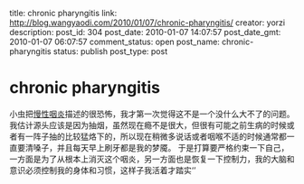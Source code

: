 title: chronic pharyngitis
link: http://blog.wangyaodi.com/2010/01/07/chronic-pharyngitis/
creator: yorzi
description: 
post_id: 304
post_date: 2010-01-07 14:07:57
post_date_gmt: 2010-01-07 06:07:57
comment_status: open
post_name: chronic-pharyngitis
status: publish
post_type: post

# chronic pharyngitis

小虫把[慢性咽炎](http://baike.baidu.com/view/32191.htm?fr=ala0_1_1)描述的很恐怖，我才第一次觉得这不是一个没什么大不了的问题。 我估计源头应该是因为抽烟，虽然现在瘾不是很大，但很有可能之前生病的时候或者有一阵子抽的比较猛烙下的，所以现在稍微多说话或者咽喉不适的时候通常都一直要清嗓子，并且每天早上刷牙都是我的梦魇。 于是打算要严格约束一下自己，一方面是为了从根本上消灭这个咽炎，另一方面也是恢复一下控制力，我的大脑和意识必须控制我的身体和习惯，这样子我活着才踏实‘’
